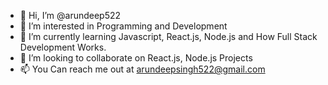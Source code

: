 - 👋 Hi, I’m @arundeep522
- 👀 I’m interested in Programming and Development
- 🌱 I’m currently learning Javascript, React.js, Node.js and How Full Stack Development Works.
- 💞️ I’m looking to collaborate on React.js, Node.js Projects
- 📫 You Can reach me out at arundeepsingh522@gmail.com
<!---
arundeep007/arundeep007 is a ✨ special ✨ repository because its `README.md` (this file) appears on your GitHub profile.
You can click the Preview link to take a look at your changes.
--->
